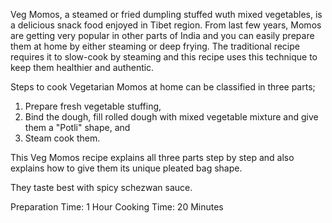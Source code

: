 Veg Momos, a steamed or fried dumpling stuffed wuth mixed vegetables, is a delicious snack food enjoyed in Tibet region. From last few years, Momos are getting very popular in other parts of India and you can easily prepare them at home by either steaming or deep frying. The traditional recipe requires it to slow-cook by steaming and this recipe uses this technique to keep them healthier and authentic.

Steps to cook Vegetarian Momos at home can be classified in three parts;

1) Prepare fresh vegetable stuffing,
2) Bind the dough, fill rolled dough with mixed vegetable mixture and give them a "Potli"
shape, and
3) Steam cook them.

This Veg Momos recipe explains all three parts step by step and also explains how to give them its unique pleated bag shape.

They taste best with spicy schezwan sauce.

Preparation Time: 1 Hour
Cooking Time: 20 Minutes
